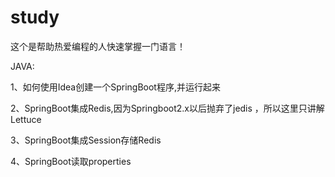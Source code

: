 # study
这个是帮助热爱编程的人快速掌握一门语言！

JAVA:

  1、如何使用Idea创建一个SpringBoot程序,并运行起来

  2、SpringBoot集成Redis,因为Springboot2.x以后抛弃了jedis ，所以这里只讲解Lettuce 

  3、SpringBoot集成Session存储Redis

  4、SpringBoot读取properties